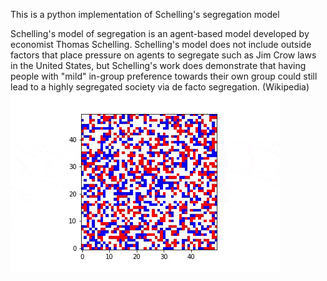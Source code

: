 This is a python implementation of Schelling's segregation model

Schelling's model of segregation is an agent-based model developed by economist Thomas Schelling. Schelling's model does not include outside factors that place pressure on agents to segregate such as Jim Crow laws in the United States, but Schelling's work does demonstrate that having people with "mild" in-group preference towards their own group could still lead to a highly segregated society via de facto segregation. (Wikipedia)
![Schelling's Segregation Model](Schellings.gif)